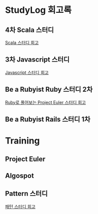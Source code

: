 # StudyLog 회고록 #

## 4차 Scala 스터디 ##

[Scala 스터디 회고](https://github.com/flowkater/StudyLog/tree/master/scala)

## 3차 Javascript 스터디 ##

[Javascript 스터디 회고](https://github.com/flowkater/StudyLog/tree/master/Javascript)

## Be a Rubyist Ruby 스터디 2차 ##

[Ruby로 풀어보는 Project Euler 스터디 회고](https://github.com/flowkater/StudyLog/tree/master/Ruby)

## Be a Rubyist Rails 스터디 1차 ##

# Training #

## Project Euler ##

## Algospot ##

## Pattern 스터디 ##

[패턴 스터디 회고]()
